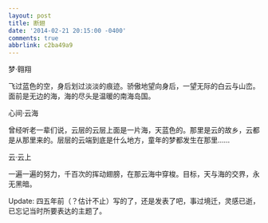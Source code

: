 ```yaml
---
layout: post
title: 断翅
date: '2014-02-21 20:15:00 -0400'
comments: true
abbrlink: c2ba49a9
---
```

梦·翱翔

飞过蓝色的空，身后划过淡淡的痕迹。骄傲地望向身后，一望无际的白云与山峦。面前是无边的海，海的尽头是温暖的南海岛国。

心间·云海

曾经听老一辈们说，云层的云层上面是一片海，天蓝色的。那里是云的故乡，云都是从那里来的。层层的云端到底是什么地方，童年的梦都发生在那里……

云·云上

一遍一遍的努力，千百次的挥动翅膀，在那云海中穿梭。目标，天与海的交界，永无黑暗。

Update: 四五年前（？估计不止）写的了，还是发表了吧，事过境迁，灵感已逝，已忘记当时所要表达的主题了。
